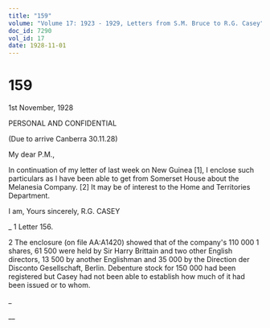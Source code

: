 ```yaml
---
title: "159"
volume: "Volume 17: 1923 - 1929, Letters from S.M. Bruce to R.G. Casey"
doc_id: 7290
vol_id: 17
date: 1928-11-01
---
```


# 159

1st November, 1928

PERSONAL AND CONFIDENTIAL

(Due to arrive Canberra 30.11.28)

My dear P.M.,

In continuation of my letter of last week on New Guinea [1], I enclose such particulars as I have been able to get from Somerset House about the Melanesia Company. [2] It may be of interest to the Home and Territories Department.

I am, Yours sincerely, R.G. CASEY 

_ 1 Letter 156.

2 The enclosure (on file AA:A1420) showed that of the company's 110 000 1 shares, 61 500 were held by Sir Harry Brittain and two other English directors, 13 500 by another Englishman and 35 000 by the Direction der Disconto Gesellschaft, Berlin. Debenture stock for 150 000 had been registered but Casey had not been able to establish how much of it had been issued or to whom.

_

__

